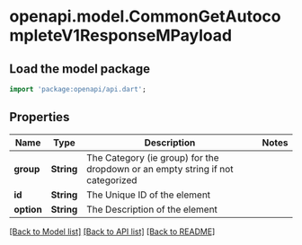 # openapi.model.CommonGetAutocompleteV1ResponseMPayload

## Load the model package
```dart
import 'package:openapi/api.dart';
```

## Properties
Name | Type | Description | Notes
------------ | ------------- | ------------- | -------------
**group** | **String** | The Category (ie group) for the dropdown or an empty string if not categorized | 
**id** | **String** | The Unique ID of the element | 
**option** | **String** | The Description of the element | 

[[Back to Model list]](../README.md#documentation-for-models) [[Back to API list]](../README.md#documentation-for-api-endpoints) [[Back to README]](../README.md)


